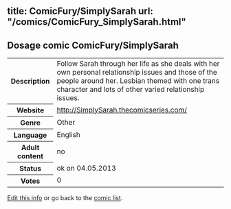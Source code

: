title: ComicFury/SimplySarah
url: "/comics/ComicFury_SimplySarah.html"
---
Dosage comic ComicFury/SimplySarah
-----------------------------------------

<p id="msg"></p>
<script type="text/javascript">
if (window.location.search === '?edit_info_mail=sent_ok') {
  var elem = document.getElementById("msg");
  elem.innerHTML = 'Edited information sucessfully sent for review, which is usually done daily. Thanks!';
  elem.className = 'ok';
}
</script>
<table class="comicinfo">
<tr>
<th>Description</th><td>Follow Sarah through her life as she deals with her own personal relationship issues and those of the people around her. Lesbian themed with one trans character and lots of other varied relationship issues.</td>
</tr>
<tr>
<th>Website</th><td><a href="http://SimplySarah.thecomicseries.com/">http://SimplySarah.thecomicseries.com/</a></td>
</tr>
<tr>
<th>Genre</th><td>Other</td>
</tr>
<tr>
<th>Language</th><td>English</td>
</tr>
<tr>
<th>Adult content</th><td>no</td>
</tr>
<tr>
<th>Status</th><td>ok on 04.05.2013</td>
</tr>
<tr>
<th>Votes</th><td>0</td>
</tr>
</table>

[Edit this info](ComicFury_SimplySarah_edit.html) or go back to the [comic list](../comic-index.html).
